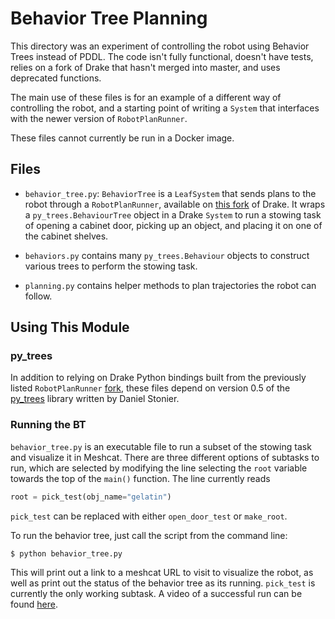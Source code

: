 # Behavior Tree Planning

This directory was an experiment of controlling the robot using Behavior Trees
instead of PDDL. The code isn't fully functional, doesn't have tests, relies on
a fork of Drake that hasn't merged into master, and uses deprecated functions.

The main use of these files is for an example of a different way of controlling
the robot, and a starting point of writing a `System` that interfaces with the
newer version of `RobotPlanRunner`.

These files cannot currently be run in a Docker image.

## Files

- `behavior_tree.py`: `BehaviorTree` is a `LeafSystem` that sends plans to the
robot through a `RobotPlanRunner`, available on [this fork](
https://github.com/pangtao22/drake/tree/robot_plan_runner/manipulation/robot_plan_runner) 
of Drake. It wraps a `py_trees.BehaviourTree` object in a Drake `System` to run 
a stowing task of opening a cabinet door, picking up an object, and placing it
on one of the cabinet shelves.

- `behaviors.py` contains many `py_trees.Behaviour` objects to construct various
trees to perform the stowing task.

- `planning.py` contains helper methods to plan trajectories the robot can
follow.

## Using This Module

### py_trees
In addition to relying on Drake Python bindings built from the previously listed
`RobotPlanRunner` [fork](
https://github.com/pangtao22/drake/tree/robot_plan_runner/manipulation/robot_plan_runner), 
these files depend on version 0.5 of the 
[py_trees](https://github.com/splintered-reality/py_trees/tree/release/0.5.x) 
library written by Daniel Stonier.
 
### Running the BT
`behavior_tree.py` is an executable file to run a subset of the stowing task and
visualize it in Meshcat. There are three different options of subtasks to run,
which are selected by modifying the line selecting the `root` variable towards
the top of the `main()` function. The line currently reads
```py
root = pick_test(obj_name="gelatin")
```
`pick_test` can be replaced with either `open_door_test` or `make_root`.

To run the behavior tree, just call the script from the command line:
```sh
$ python behavior_tree.py
```

This will print out a link to a meshcat URL to visit to visualize the robot, as
well as print out the status of the behavior tree as its running. `pick_test` is
currently the only working subtask. A video of a successful run can be found 
[here](https://youtu.be/5cm3LV2dMOo).
